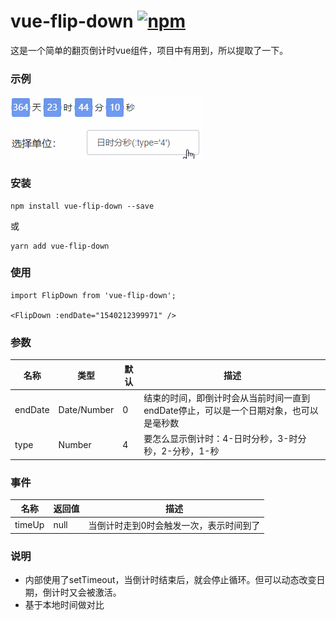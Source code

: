 # vue-flip-down  [![npm](https://img.shields.io/npm/v/vue-flip-down.svg)](https://www.npmjs.com/package/vue-flip-down)


这是一个简单的翻页倒计时vue组件，项目中有用到，所以提取了一下。

### 示例
![img](https://github.com/javaLuo/vue-flip-down/blob/master/public/demo.gif)

### 安装
```
npm install vue-flip-down --save
```
或
```
yarn add vue-flip-down 
```

### 使用
```
import FlipDown from 'vue-flip-down';

<FlipDown :endDate="1540212399971" />
```

### 参数

| 名称    | 类型        | 默认 | 描述                                                                                  |
| ------- | ----------- | ---- | ------------------------------------------------------------------------------------- |
| endDate | Date/Number | 0    | 结束的时间，即倒计时会从当前时间一直到endDate停止，可以是一个日期对象，也可以是毫秒数 |
| type    | Number      | 4    | 要怎么显示倒计时：4-日时分秒，3-时分秒，2-分秒，1-秒                                  |

### 事件
| 名称   | 返回值 | 描述                                    |
| ------ | ------ | --------------------------------------- |
| timeUp | null   | 当倒计时走到0时会触发一次，表示时间到了 |


### 说明

* 内部使用了setTimeout，当倒计时结束后，就会停止循环。但可以动态改变日期，倒计时又会被激活。
* 基于本地时间做对比
